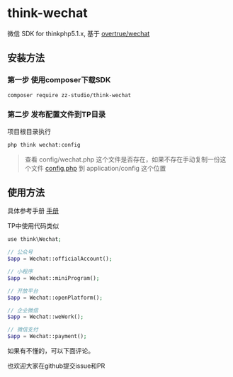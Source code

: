 
# think-wechat
微信 SDK for thinkphp5.1.x, 基于 [overtrue/wechat](https://github.com/overtrue/wechat)

## 安装方法

### 第一步 使用composer下载SDK

```bash
composer require zz-studio/think-wechat
```

### 第二步 发布配置文件到TP目录

项目根目录执行

```bash
php think wechat:config
```

> 查看 config/wechat.php 这个文件是否存在，如果不存在手动复制一份这个文件 [config.php](https://raw.githubusercontent.com/zz-studio/think-wechat/master/src/config.php) 到 application/config 这个位置

## 使用方法
具体参考手册 [手册](https://easywechat.org/zh-cn/docs/)

TP中使用代码类似

```php
use think\Wechat;

// 公众号
$app = Wechat::officialAccount();

// 小程序
$app = Wechat::miniProgram();

// 开放平台
$app = Wechat::openPlatform();

// 企业微信
$app = Wechat::weWork();

// 微信支付
$app = Wechat::payment();
```

如果有不懂的，可以下面评论。

也欢迎大家在github提交issue和PR
